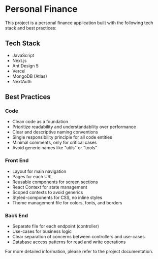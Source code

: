 # Personal Finance

This project is a personal finance application built with the following tech stack and best practices:

## Tech Stack
- JavaScript
- Next.js
- Ant Design 5
- Vercel
- MongoDB (Atlas)
- NextAuth

## Best Practices

### Code
- Clean code as a foundation
- Prioritize readability and understandability over performance
- Clear and descriptive naming conventions
- Single responsibility principle for all code entities
- Minimal comments, only for critical cases
- Avoid generic names like "utils" or "tools"

### Front End
- Layout for main navigation
- Pages for each URL
- Reusable components for screen sections
- React Context for state management
- Scoped contexts to avoid generics
- Styled-components for CSS, no inline styles
- Theme management file for colors, fonts, and borders

### Back End
- Separate file for each endpoint (controller)
- Use-cases for business logic
- Clear separation of concerns between controllers and use-cases
- Database access patterns for read and write operations

For more detailed information, please refer to the project documentation.

